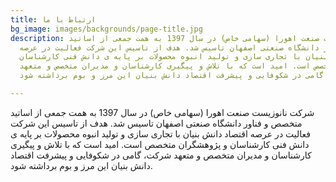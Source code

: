 ```yaml
---
title: ارتباط با ما
bg_image: images/backgrounds/page-title.jpg
description: شرکت نانوزیست صنعت اهورا (سهامی خاص) در سال 1397 به همت جمعی از اساتید
  متخصص و فناور دانشگاه صنعتی اصفهان تاسیس شد. هدف از تاسیس این شرکت فعالیت در عرصه‏
  اقتصاد دانش ‏بنیان با تجاری سازی و تولید انبوه محصولات بر پایه‏ ی دانش فنی کارشناسان
  و پژوهشگران متخصص است. امید است که با تلاش و پیگیری کارشناسان و مدیران متخصص و متعهد
  شرکت، گامی در شکوفایی و پیشرفت اقتصاد دانش ‏بنیان این مرز و بوم برداشته شود.

---
```

شرکت نانوزیست صنعت اهورا (سهامی خاص) در سال 1397 به همت جمعی از اساتید متخصص و فناور دانشگاه صنعتی اصفهان تاسیس شد. هدف از تاسیس این شرکت فعالیت در عرصه‏ اقتصاد دانش ‏بنیان با تجاری سازی و تولید انبوه محصولات بر پایه‏ ی دانش فنی کارشناسان و پژوهشگران متخصص است. امید است که با تلاش و پیگیری کارشناسان و مدیران متخصص و متعهد شرکت، گامی در شکوفایی و پیشرفت اقتصاد دانش ‏بنیان این مرز و بوم برداشته شود.